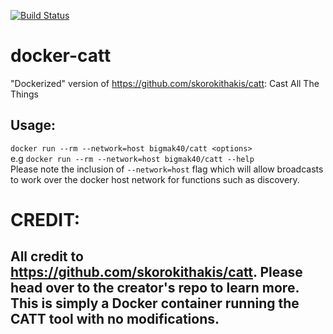 [![Build Status](https://travis-ci.org/datmanslo/docker-catt.svg?branch=master)](https://travis-ci.org/datmanslo/docker-catt)
# docker-catt
"Dockerized" version of https://github.com/skorokithakis/catt: Cast All The Things
## Usage:
`docker run --rm --network=host bigmak40/catt <options>`  
e.g `docker run --rm --network=host bigmak40/catt --help`  
Please note the inclusion of `--network=host` flag which will allow broadcasts to work over the docker host network for functions such as discovery.

# CREDIT:
## All credit to https://github.com/skorokithakis/catt. Please head over to the creator's repo to learn more. This is simply a Docker container running the CATT tool with no modifications.
